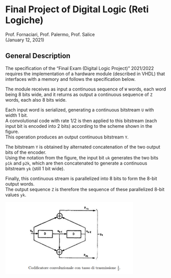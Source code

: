 # Final Project of Digital Logic (Reti Logiche)

Prof. Fornaciari, Prof. Palermo, Prof. Salice  
(January 12, 2021)

## General Description

The specification of the “Final Exam (Digital Logic Project)” 2021/2022 requires the implementation of a hardware module (described in VHDL) that interfaces with a memory and follows the specification below.

The module receives as input a continuous sequence of `W` words, each word being 8 bits wide, and it returns as output a continuous sequence of `Z` words, each also 8 bits wide.

Each input word is serialized, generating a continuous bitstream `U` with width 1 bit.  
A convolutional code with rate 1/2 is then applied to this bitstream (each input bit is encoded into 2 bits) according to the scheme shown in the figure.  
This operation produces an output continuous bitstream `Y`.

The bitstream `Y` is obtained by alternated concatenation of the two output bits of the encoder.  
Using the notation from the figure, the input bit `uk` generates the two bits `p1k` and `p2k`, which are then concatenated to generate a continuous bitstream `yk` (still 1 bit wide).

Finally, this continuous stream is parallelized into 8 bits to form the 8-bit output words.  
The output sequence `Z` is therefore the sequence of these parallelized 8-bit values `yk`.

<img src="./img1.jpeg" width="400">
